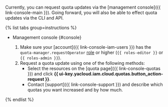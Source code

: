 Currently, you can request quota updates via the [management console]({{ link-console-main }}). Going forward, you will also be able to effect quota updates via the CLI and API.

{% list tabs group=instructions %}

- Management console {#console}

  1. Make sure your [account]({{ link-console-iam-users }}) has the `quota-manager.requestOperator` [role](../../iam/roles-reference.md#quota-manager-requestoperator) or higher (`{{ roles-editor }}` or `{{ roles-admin }}`).
  1. Request a quota update using one of the following methods:
     * Select the resources on the [quota page]({{ link-console-quotas }}) and click **{{ ui-key.yacloud.iam.cloud.quotas.button_action-request }}**.
     * Contact [support]({{ link-console-support }}) and describe which quotas you want increased and by how much.

{% endlist %}